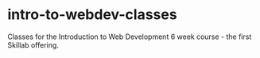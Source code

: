 intro-to-webdev-classes
=======================

Classes for the Introduction to Web Development 6 week course - the first Skillab offering.
